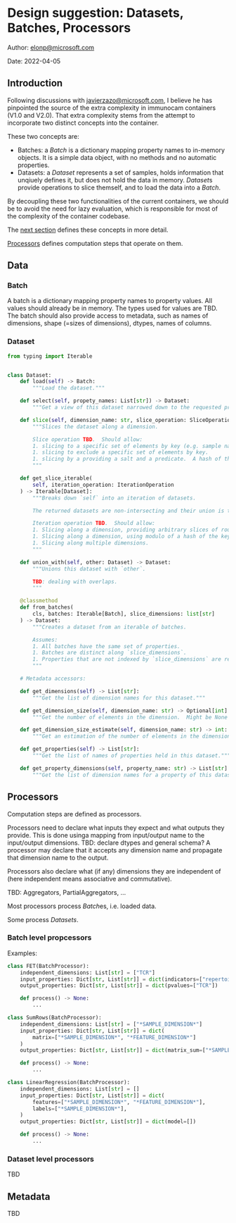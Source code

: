 # Design suggestion: Datasets, Batches, Processors

Author: elonp@microsoft.com

Date: 2022-04-05

## Introduction

Following discussions with javierzazo@microsoft.com, I believe he has pinpointed the source of the extra complexity in immunocam containers (V1.0 and V2.0).  That extra complexity stems from the attempt to incorporate two distinct concepts into the container.

These two concepts are:

* Batches: a *Batch* is a dictionary mapping property names to in-memory objects.  It is a simple data object, with no methods and no automatic properties.
* Datasets: a *Dataset* represents a set of samples, holds information that unqiuely defines it, but does not hold the data in memory.  *Dataset*s provide operations to
    slice themself, and to load the data into a *Batch*.

By decoupling these two functionalities of the current containers, we should be to avoid the need for lazy evaluation, which is responsible for most of the complexity of the container codebase.

The [next section](#data) defines these concepts in more detail.

[Processors](#processors) defines computation steps that operate on them.

## Data

### Batch

A batch is a dictionary mapping property names to property values.  All values should already be in memory.  The types used for values are TBD.  The batch should also provide access to metadata, such as names of dimensions, shape (=sizes of dimensions), dtypes, names of columns.

### Dataset

```python
from typing import Iterable


class Dataset:
    def load(self) -> Batch:
        """Load the dataset."""

    def select(self, propety_names: List[str]) -> Dataset:
        """Get a view of this dataset narrowed down to the requested properties."""

    def slice(self, dimension_name: str, slice_operation: SliceOperation) -> Dataset:
        """Slices the dataset along a dimension.

        Slice operation TBD.  Should allow:
        1. slicing to a specific set of elements by key (e.g. sample name, bioidentity).
        1. slicing to exclude a specific set of elements by key.
        1. slicing by a providing a salt and a predicate.  A hash of the element key and the salt is passed to the predicate.
        """

    def get_slice_iterable(
        self, iteration_operation: IterationOperation
    ) -> Iterable[Dataset]:
        """Breaks down `self` into an iteration of datasets.

        The returned datasets are non-intersecting and their union is this dataset.

        Iteration operation TBD.  Should allow:
        1. Slicing along a dimension, providing arbitrary slices of roughly requested size.
        1. Slicing along a dimension, using modulo of a hash of the key, defined using salt, N.
        1. Slicing along multiple dimensions.
        """

    def union_with(self, other: Dataset) -> Dataset:
        """Unions this dataset with `other`.

        TBD: dealing with overlaps.
        """

    @classmethod
    def from_batches(
        cls, batches: Iterable[Batch], slice_dimensions: list[str]
    ) -> Dataset:
        """Creates a dataset from an iterable of batches.

        Assumes:
        1. All batches have the same set of properties.
        1. Batches are distinct along `slice_dimensions`.
        1. Properties that are not indexed by `slice_dimensions` are repeated in all batches.
        """

    # Metadata accessors:

    def get_dimensions(self) -> List[str]:
        """Get the list of dimension names for this dataset."""

    def get_dimension_size(self, dimension_name: str) -> Optional[int]:
        """Get the number of elements in the dimension.  Might be None if not known."""

    def get_dimension_size_estimate(self, dimension_name: str) -> int:
        """Get an estimation of the number of elements in the dimension."""

    def get_properties(self) -> List[str]:
        """Get the list of names of properties held in this dataset."""

    def get_property_dimensions(self, property_name: str) -> List[str]:
        """Get the list of dimension names for a property of this dataset."""
```

## Processors

Computation steps are defined as processors.

Processors need to declare what inputs they expect and what outputs they provide.  This is done usinga mapping from input/output name to the input/output dimensions.  TBD: declare dtypes and general schema?  A processor may declare that it accepts any dimension name and propagate that dimension name to the output.

Processors also declare what (if any) dimensions they are independent of (here independent means associative and commutative).

TBD: Aggregators, PartialAggregators, ...

Most processors process *Batch*es, i.e. loaded data.

Some process *Datasets*.

### Batch level propcessors

Examples:

```python
class FET(BatchProcessor):
    independent_dimensions: List[str] = ["TCR"]
    input_properties: Dict[str, List[str]] = dict(indicators=["repertoire", "TCR"])
    output_properties: Dict[str, List[str]] = dict(pvalues=["TCR"])

    def process() -> None:
        ...
```

```python
class SumRows(BatchProcessor):
    independent_dimensions: List[str] = ["*SAMPLE_DIMENSION*"]
    input_properties: Dict[str, List[str]] = dict(
        matrix=["*SAMPLE_DIMENSION*", "*FEATURE_DIMENSION*"]
    )
    output_properties: Dict[str, List[str]] = dict(matrix_sum=["*SAMPLE_DIMENSION*"])

    def process() -> None:
        ...
```

```python
class LinearRegression(BatchProcessor):
    independent_dimensions: List[str] = []
    input_properties: Dict[str, List[str]] = dict(
        features=["*SAMPLE_DIMENSION*", "*FEATURE_DIMENSION*"],
        labels=["*SAMPLE_DIMENSION*"],
    )
    output_properties: Dict[str, List[str]] = dict(model=[])

    def process() -> None:
        ...
```

### Dataset level processors

TBD

## Metadata

TBD
